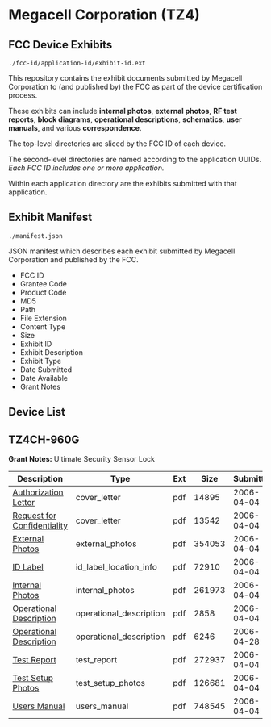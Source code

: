 # Megacell Corporation (TZ4)
## FCC Device Exhibits

```
./fcc-id/application-id/exhibit-id.ext
```

This repository contains the exhibit documents submitted by Megacell Corporation to (and published by) the FCC as part of the device certification process.

These exhibits can include **internal photos**, **external photos**, **RF test reports**, **block diagrams**, **operational descriptions**, **schematics**, **user manuals**, and various **correspondence**.

The top-level directories are sliced by the FCC ID of each device.

The second-level directories are named according to the application UUIDs. *Each FCC ID includes one or more application.*

Within each application directory are the exhibits submitted with that application. 

## Exhibit Manifest

```
./manifest.json
```

JSON manifest which describes each exhibit submitted by Megacell Corporation and published by the FCC.

- FCC ID
- Grantee Code
- Product Code
- MD5
- Path
- File Extension
- Content Type
- Size
- Exhibit ID
- Exhibit Description
- Exhibit Type
- Date Submitted
- Date Available
- Grant Notes

## Device List
## TZ4CH-960G
**Grant Notes:** Ultimate Security Sensor Lock

| Description | Type | Ext | Size | Submitted | Available |
| ----------- | ---- | --- | ---- | --------- | --------- |
| [Authorization Letter](TZ4CH-960G/9122d1166cceb6e2976a30ed374057cc/643686.pdf) | cover_letter | pdf | 14895 | 2006-04-04 | 2006-04-03 |
| [Request for Confidentiality](TZ4CH-960G/9122d1166cceb6e2976a30ed374057cc/643687.pdf) | cover_letter | pdf | 13542 | 2006-04-04 | 2006-04-03 |
| [External Photos](TZ4CH-960G/9122d1166cceb6e2976a30ed374057cc/643693.pdf) | external_photos | pdf | 354053 | 2006-04-04 | 2006-04-03 |
| [ID Label](TZ4CH-960G/9122d1166cceb6e2976a30ed374057cc/643692.pdf) | id_label_location_info | pdf | 72910 | 2006-04-04 | 2006-04-03 |
| [Internal Photos](TZ4CH-960G/9122d1166cceb6e2976a30ed374057cc/643691.pdf) | internal_photos | pdf | 261973 | 2006-04-04 | 2006-04-03 |
| [Operational Description](TZ4CH-960G/9122d1166cceb6e2976a30ed374057cc/643690.pdf) | operational_description | pdf | 2858 | 2006-04-04 | 2006-04-03 |
| [Operational Description](TZ4CH-960G/9122d1166cceb6e2976a30ed374057cc/652477.pdf) | operational_description | pdf | 6246 | 2006-04-28 | 2006-04-03 |
| [Test Report](TZ4CH-960G/9122d1166cceb6e2976a30ed374057cc/643696.pdf) | test_report | pdf | 272937 | 2006-04-04 | 2006-04-03 |
| [Test Setup Photos](TZ4CH-960G/9122d1166cceb6e2976a30ed374057cc/643695.pdf) | test_setup_photos | pdf | 126681 | 2006-04-04 | 2006-04-03 |
| [Users Manual](TZ4CH-960G/9122d1166cceb6e2976a30ed374057cc/643694.pdf) | users_manual | pdf | 748545 | 2006-04-04 | 2006-04-03 |
